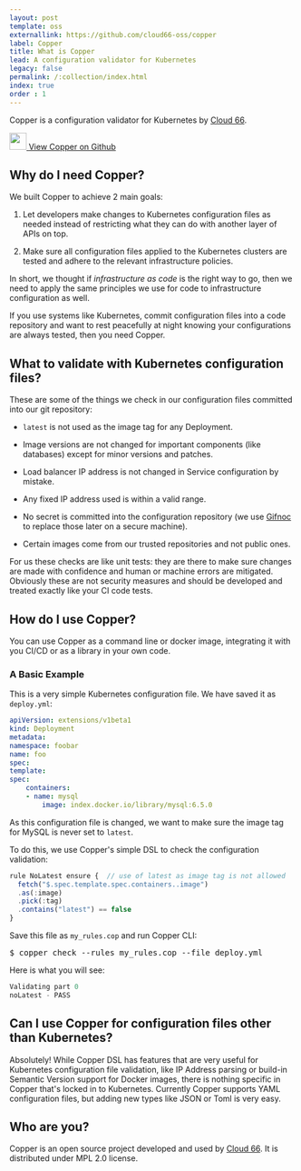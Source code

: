 ```yaml
---
layout: post
template: oss
externallink: https://github.com/cloud66-oss/copper
label: Copper
title: What is Copper
lead: A configuration validator for Kubernetes
legacy: false
permalink: /:collection/index.html
index: true
order : 1
---
```


<p class="lead">
    Copper is a configuration validator for Kubernetes by <a href="https://cloud66.com">Cloud 66</a>.
</p>

<a class="ButtonOutlined" href="https://github.com/cloud66-oss/copper" target="_blank">
    <img src="/images/ui/github.svg" class="u-inlineBlock u-verticalAlignMiddle" width="30" alt="">
    <span class="ButtonOutlined-text u-inlineBlock u-verticalAlignMiddle">View Copper on Github</span>
</a>

## Why do I need Copper?

 We built Copper to achieve 2 main goals:

<ol>
    <li>
        <p>
        Let developers make changes to Kubernetes configuration files as needed instead of restricting what they can do with another layer of APIs on top.
        </p>
    </li>
    <li>
        <p>
        Make sure all configuration files applied to the Kubernetes clusters are tested and adhere to the relevant infrastructure policies.
        </p>
    </li>
</ol>

In short, we thought if <i>infrastructure as code</i> is the right way to go, then we need to apply the same principles we use for code to infrastructure configuration as well.


If you use systems like Kubernetes, commit configuration files into a code repository and want to rest peacefully at night knowing your configurations are always tested, then you need Copper.

## What to validate with Kubernetes configuration files?

These are some of the things we check in our configuration files committed into our git repository:

<ul>
    <li>
        <p>
            <code>latest</code> is not used as the image tag for any Deployment.
        </p>
    </li>
    <li>
        <p>
        Image versions are not changed for important components (like databases) except for minor versions and patches.
        </p>
    </li>
    <li>
        <p>
        Load balancer IP address is not changed in Service configuration by mistake.
        </p>
    </li>
    <li>
        <p>
        Any fixed IP address used is within a valid range.
        </p>
    </li>
    <li>
        <p>
        No secret is committed into the configuration repository (we use <a href="http://gifnoc.com/">Gifnoc</a> to replace those later on a secure machine).
        </p>
    </li>
    <li>
        <p>
            Certain images come from our trusted repositories and not public ones.
        </p>
    </li>
</ul>


For us these checks are like unit tests: they are there to make sure changes are made with confidence and human or machine errors are mitigated. Obviously these are not security measures and should be developed and treated exactly like your CI code tests.

## How do I use Copper?

You can use Copper as a command line or docker image, integrating it with you CI/CD or as a library in your own code.

### A Basic Example

This is a very simple Kubernetes configuration file. We have saved it as <code>deploy.yml</code>:

```yaml
apiVersion: extensions/v1beta1
kind: Deployment
metadata:
namespace: foobar
name: foo
spec:
template:
spec:
    containers:
    - name: mysql
        image: index.docker.io/library/mysql:6.5.0
```

As this configuration file is changed, we want to make sure the image tag for MySQL is never set to <code>latest</code>.

To do this, we use Copper's simple DSL to check the configuration validation:

```js
rule NoLatest ensure {  // use of latest as image tag is not allowed
  fetch("$.spec.template.spec.containers..image")
  .as(:image)
  .pick(:tag)
  .contains("latest") == false
}
```

Save this file as <code>my_rules.cop</code> and run Copper CLI:

<kbd>$ copper check --rules my_rules.cop --file deploy.yml</kbd>

<p>Here is what you will see:</p>

```js
Validating part 0
noLatest - PASS
```

## Can I use Copper for configuration files other than Kubernetes?

Absolutely! While Copper DSL has features that are very useful for Kubernetes configuration file validation, like IP Address parsing or build-in Semantic Version support for Docker images, there is nothing specific in Copper that's locked in to Kubernetes. Currently Copper supports YAML configuration files, but adding new types like JSON or Toml is very easy.

## Who are you?

Copper is an open source project developed and used by <a href="https://cloud66.com">Cloud 66</a>. It is distributed under MPL 2.0 license.
